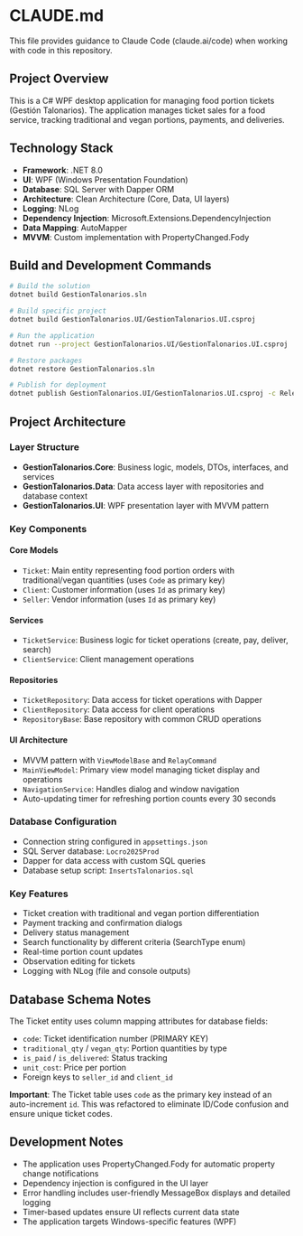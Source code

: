 # CLAUDE.md

This file provides guidance to Claude Code (claude.ai/code) when working with code in this repository.

## Project Overview

This is a C# WPF desktop application for managing food portion tickets (Gestión Talonarios). The application manages ticket sales for a food service, tracking traditional and vegan portions, payments, and deliveries.

## Technology Stack

- **Framework**: .NET 8.0
- **UI**: WPF (Windows Presentation Foundation)
- **Database**: SQL Server with Dapper ORM
- **Architecture**: Clean Architecture (Core, Data, UI layers)
- **Logging**: NLog
- **Dependency Injection**: Microsoft.Extensions.DependencyInjection
- **Data Mapping**: AutoMapper
- **MVVM**: Custom implementation with PropertyChanged.Fody

## Build and Development Commands

```bash
# Build the solution
dotnet build GestionTalonarios.sln

# Build specific project
dotnet build GestionTalonarios.UI/GestionTalonarios.UI.csproj

# Run the application
dotnet run --project GestionTalonarios.UI/GestionTalonarios.UI.csproj

# Restore packages
dotnet restore GestionTalonarios.sln

# Publish for deployment
dotnet publish GestionTalonarios.UI/GestionTalonarios.UI.csproj -c Release -o publish/
```

## Project Architecture

### Layer Structure
- **GestionTalonarios.Core**: Business logic, models, DTOs, interfaces, and services
- **GestionTalonarios.Data**: Data access layer with repositories and database context
- **GestionTalonarios.UI**: WPF presentation layer with MVVM pattern

### Key Components

#### Core Models
- `Ticket`: Main entity representing food portion orders with traditional/vegan quantities (uses `Code` as primary key)
- `Client`: Customer information (uses `Id` as primary key)
- `Seller`: Vendor information (uses `Id` as primary key)

#### Services
- `TicketService`: Business logic for ticket operations (create, pay, deliver, search)
- `ClientService`: Client management operations

#### Repositories
- `TicketRepository`: Data access for ticket operations with Dapper
- `ClientRepository`: Data access for client operations
- `RepositoryBase`: Base repository with common CRUD operations

#### UI Architecture
- MVVM pattern with `ViewModelBase` and `RelayCommand`
- `MainViewModel`: Primary view model managing ticket display and operations
- `NavigationService`: Handles dialog and window navigation
- Auto-updating timer for refreshing portion counts every 30 seconds

### Database Configuration
- Connection string configured in `appsettings.json`
- SQL Server database: `Locro2025Prod`
- Dapper for data access with custom SQL queries
- Database setup script: `InsertsTalonarios.sql`

### Key Features
- Ticket creation with traditional and vegan portion differentiation
- Payment tracking and confirmation dialogs
- Delivery status management
- Search functionality by different criteria (SearchType enum)
- Real-time portion count updates
- Observation editing for tickets
- Logging with NLog (file and console outputs)

## Database Schema Notes
The Ticket entity uses column mapping attributes for database fields:
- `code`: Ticket identification number (PRIMARY KEY)
- `traditional_qty` / `vegan_qty`: Portion quantities by type
- `is_paid` / `is_delivered`: Status tracking
- `unit_cost`: Price per portion
- Foreign keys to `seller_id` and `client_id`

**Important**: The Ticket table uses `code` as the primary key instead of an auto-increment `id`. This was refactored to eliminate ID/Code confusion and ensure unique ticket codes.

## Development Notes
- The application uses PropertyChanged.Fody for automatic property change notifications
- Dependency injection is configured in the UI layer
- Error handling includes user-friendly MessageBox displays and detailed logging
- Timer-based updates ensure UI reflects current data state
- The application targets Windows-specific features (WPF)